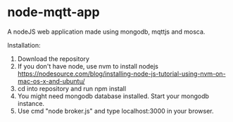 # node-mqtt-app
A nodeJS web application made using mongodb, mqttjs and mosca.

Installation:
1. Download the repository
2. If you don't have node, use nvm to install nodejs https://nodesource.com/blog/installing-node-js-tutorial-using-nvm-on-mac-os-x-and-ubuntu/
3. cd into repository and run npm install
4. You might need mongodb database installed. Start your mongodb instance.
5. Use cmd "node broker.js" and type localhost:3000 in your browser.
